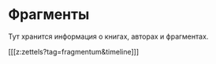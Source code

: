 # Фрагменты
Тут хранится информация о книгах, авторах и фрагментах.

[[[z:zettels?tag=fragmentum&timeline]]]